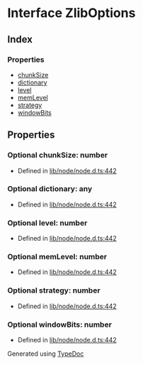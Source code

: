 # Interface ZlibOptions


## Index

### Properties
* [chunkSize](_zlib_.zliboptions.md#chunksize)
* [dictionary](_zlib_.zliboptions.md#dictionary)
* [level](_zlib_.zliboptions.md#level)
* [memLevel](_zlib_.zliboptions.md#memlevel)
* [strategy](_zlib_.zliboptions.md#strategy)
* [windowBits](_zlib_.zliboptions.md#windowbits)

## Properties

### Optional chunkSize: number

* Defined in [lib/node/node.d.ts:442](https://github.com/kimamula/typedoc/blob/HEAD/src/lib/node/node.d.ts#L442)


### Optional dictionary: any

* Defined in [lib/node/node.d.ts:442](https://github.com/kimamula/typedoc/blob/HEAD/src/lib/node/node.d.ts#L442)


### Optional level: number

* Defined in [lib/node/node.d.ts:442](https://github.com/kimamula/typedoc/blob/HEAD/src/lib/node/node.d.ts#L442)


### Optional memLevel: number

* Defined in [lib/node/node.d.ts:442](https://github.com/kimamula/typedoc/blob/HEAD/src/lib/node/node.d.ts#L442)


### Optional strategy: number

* Defined in [lib/node/node.d.ts:442](https://github.com/kimamula/typedoc/blob/HEAD/src/lib/node/node.d.ts#L442)


### Optional windowBits: number

* Defined in [lib/node/node.d.ts:442](https://github.com/kimamula/typedoc/blob/HEAD/src/lib/node/node.d.ts#L442)



Generated using [TypeDoc](http://typedoc.io)
